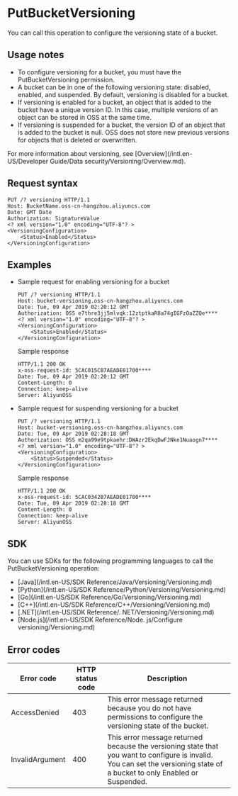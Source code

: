 # PutBucketVersioning

You can call this operation to configure the versioning state of a bucket.

## Usage notes

-   To configure versioning for a bucket, you must have the PutBucketVersioning permission.
-   A bucket can be in one of the following versioning state: disabled, enabled, and suspended. By default, versioning is disabled for a bucket.
-   If versioning is enabled for a bucket, an object that is added to the bucket have a unique version ID. In this case, multiple versions of an object can be stored in OSS at the same time.
-   If versioning is suspended for a bucket, the version ID of an object that is added to the bucket is null. OSS does not store new previous versions for objects that is deleted or overwritten.

For more information about versioning, see [Overview](/intl.en-US/Developer Guide/Data security/Versioning/Overview.md).

## Request syntax

```
PUT /? versioning HTTP/1.1
Host: BucketName.oss-cn-hangzhou.aliyuncs.com
Date: GMT Date
Authorization: SignatureValue
<? xml version="1.0" encoding="UTF-8"? >
<VersioningConfiguration>
    <Status>Enabled</Status>
</VersioningConfiguration>
```

## Examples

-   Sample request for enabling versioning for a bucket

    ```
    PUT /? versioning HTTP/1.1
    Host: bucket-versioning.oss-cn-hangzhou.aliyuncs.com
    Date: Tue, 09 Apr 2019 02:20:12 GMT
    Authorization: OSS e7thre3jj5mlvqk:12ztptkaR8a74gIGFzOaZZQe****
    <? xml version="1.0" encoding="UTF-8"? >
    <VersioningConfiguration>
        <Status>Enabled</Status>
    </VersioningConfiguration>
    ```

    Sample response

    ```
    HTTP/1.1 200 OK
    x-oss-request-id: 5CAC015CB7AEADE01700****
    Date: Tue, 09 Apr 2019 02:20:12 GMT
    Content-Length: 0
    Connection: keep-alive
    Server: AliyunOSS
    ```

-   Sample request for suspending versioning for a bucket

    ```
    PUT /? versioning HTTP/1.1
    Host: bucket-versioning.oss-cn-hangzhou.aliyuncs.com
    Date: Tue, 09 Apr 2019 02:28:18 GMT
    Authorization: OSS m2qa99e9tpkaehr:DWAzr2EkqDwFJNke1Nuaogn7****
    <? xml version="1.0" encoding="UTF-8"? >
    <VersioningConfiguration>
        <Status>Suspended</Status>
    </VersioningConfiguration>
    ```

    Sample response

    ```
    HTTP/1.1 200 OK
    x-oss-request-id: 5CAC0342B7AEADE01700****
    Date: Tue, 09 Apr 2019 02:28:18 GMT
    Content-Length: 0
    Connection: keep-alive
    Server: AliyunOSS
    ```


## SDK

You can use SDKs for the following programming languages to call the PutBucketVersioning operation:

-   [Java](/intl.en-US/SDK Reference/Java/Versioning/Versioning.md)
-   [Python](/intl.en-US/SDK Reference/Python/Versioning/Versioning.md)
-   [Go](/intl.en-US/SDK Reference/Go/Versioning/Versioning.md)
-   [C++](/intl.en-US/SDK Reference/C++/Versioning/Versioning.md)
-   [.NET](/intl.en-US/SDK Reference/. NET/Versioning/Versioning.md)
-   [Node.js](/intl.en-US/SDK Reference/Node. js/Configure versioning/Versioning.md)

## Error codes

|Error code|HTTP status code|Description|
|----------|----------------|-----------|
|AccessDenied|403|This error message returned because you do not have permissions to configure the versioning state of the bucket.|
|InvalidArgument|400|This error message returned because the versioning state that you want to configure is invalid. You can set the versioning state of a bucket to only Enabled or Suspended.|

